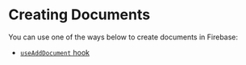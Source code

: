 # Creating Documents

You can use one of the ways below to create documents in Firebase:

 - [`useAddDocument` hook](../hooks/useAddDocument-hook.md)